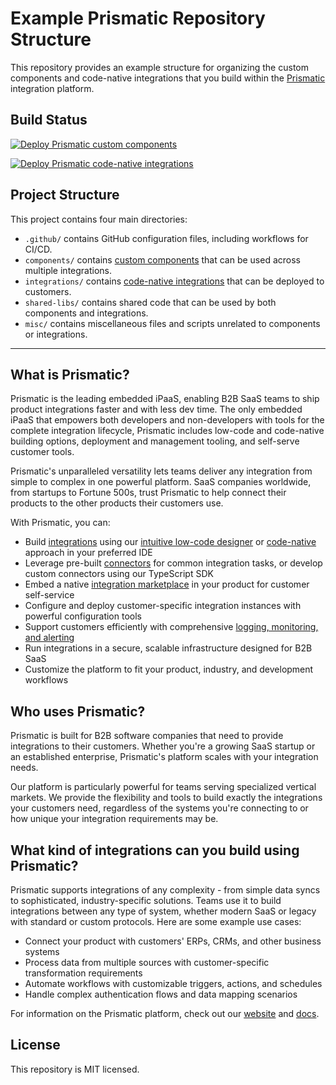 # Example Prismatic Repository Structure

This repository provides an example structure for organizing the custom components and code-native integrations that you build within the [Prismatic](https://prismatic.io/docs/) integration platform.

## Build Status

[![Deploy Prismatic custom components](https://github.com/prismatic-io/example-project-structure/actions/workflows/components.yml/badge.svg)](https://github.com/prismatic-io/example-project-structure/actions/workflows/components.yml)

[![Deploy Prismatic code-native integrations](https://github.com/prismatic-io/example-project-structure/actions/workflows/integrations.yml/badge.svg)](https://github.com/prismatic-io/example-project-structure/actions/workflows/integrations.yml)

## Project Structure

This project contains four main directories:

- `.github/` contains GitHub configuration files, including workflows for CI/CD.
- `components/` contains [custom components](https://prismatic.io/docs/custom-connectors/) that can be used across multiple integrations.
- `integrations/` contains [code-native integrations](https://prismatic.io/docs/integrations/code-native/) that can be deployed to customers.
- `shared-libs/` contains shared code that can be used by both components and integrations.
- `misc/` contains miscellaneous files and scripts unrelated to components or integrations.

---

## What is Prismatic?

Prismatic is the leading embedded iPaaS, enabling B2B SaaS teams to ship product integrations faster and with less dev time. The only embedded iPaaS that empowers both developers and non-developers with tools for the complete integration lifecycle, Prismatic includes low-code and code-native building options, deployment and management tooling, and self-serve customer tools.

Prismatic's unparalleled versatility lets teams deliver any integration from simple to complex in one powerful platform. SaaS companies worldwide, from startups to Fortune 500s, trust Prismatic to help connect their products to the other products their customers use.

With Prismatic, you can:

- Build [integrations](https://prismatic.io/docs/integrations/) using our [intuitive low-code designer](https://prismatic.io/docs/integrations/low-code-integration-designer/) or [code-native](https://prismatic.io/docs/integrations/code-native/) approach in your preferred IDE
- Leverage pre-built [connectors](https://prismatic.io/docs/components/) for common integration tasks, or develop custom connectors using our TypeScript SDK
- Embed a native [integration marketplace](https://prismatic.io/docs/embed/) in your product for customer self-service
- Configure and deploy customer-specific integration instances with powerful configuration tools
- Support customers efficiently with comprehensive [logging, monitoring, and alerting](https://prismatic.io/docs/monitor-instances/)
- Run integrations in a secure, scalable infrastructure designed for B2B SaaS
- Customize the platform to fit your product, industry, and development workflows

## Who uses Prismatic?

Prismatic is built for B2B software companies that need to provide integrations to their customers. Whether you're a growing SaaS startup or an established enterprise, Prismatic's platform scales with your integration needs.

Our platform is particularly powerful for teams serving specialized vertical markets. We provide the flexibility and tools to build exactly the integrations your customers need, regardless of the systems you're connecting to or how unique your integration requirements may be.

## What kind of integrations can you build using Prismatic?

Prismatic supports integrations of any complexity - from simple data syncs to sophisticated, industry-specific solutions. Teams use it to build integrations between any type of system, whether modern SaaS or legacy with standard or custom protocols. Here are some example use cases:

- Connect your product with customers' ERPs, CRMs, and other business systems
- Process data from multiple sources with customer-specific transformation requirements
- Automate workflows with customizable triggers, actions, and schedules
- Handle complex authentication flows and data mapping scenarios

For information on the Prismatic platform, check out our [website](https://prismatic.io/) and [docs](https://prismatic.io/docs/).

## License

This repository is MIT licensed.
